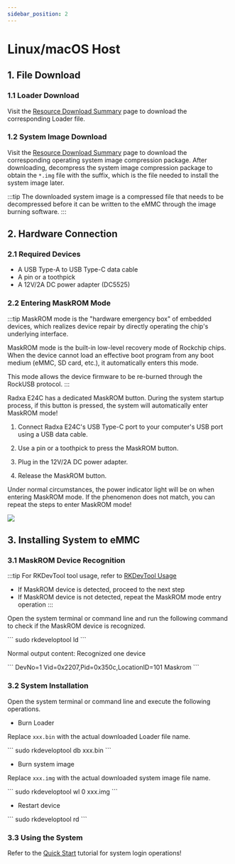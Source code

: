 ```yaml
---
sidebar_position: 2
---
```


# Linux/macOS Host

## 1. File Download

### 1.1 Loader Download

Visit the [Resource Download Summary](../../../download) page to download the corresponding Loader file.

### 1.2 System Image Download

Visit the [Resource Download Summary](../../../download) page to download the corresponding operating system image compression package. After downloading, decompress the system image compression package to obtain the `*.img` file with the suffix, which is the file needed to install the system image later.

:::tip
The downloaded system image is a compressed file that needs to be decompressed before it can be written to the eMMC through the image burning software.
:::

## 2. Hardware Connection

### 2.1 Required Devices

- A USB Type-A to USB Type-C data cable
- A pin or a toothpick
- A 12V/2A DC power adapter (DC5525)

### 2.2 Entering MaskROM Mode

:::tip
MaskROM mode is the "hardware emergency box" of embedded devices, which realizes device repair by directly operating the chip's underlying interface.

MaskROM mode is the built-in low-level recovery mode of Rockchip chips. When the device cannot load an effective boot program from any boot medium (eMMC, SD card, etc.), it automatically enters this mode.

This mode allows the device firmware to be re-burned through the RockUSB protocol.
:::

Radxa E24C has a dedicated MaskROM button. During the system startup process, if this button is pressed, the system will automatically enter MaskROM mode!

1. Connect Radxa E24C's USB Type-C port to your computer's USB port using a USB data cable.

2. Use a pin or a toothpick to press the MaskROM button.

3. Plug in the 12V/2A DC power adapter.

4. Release the MaskROM button.

Under normal circumstances, the power indicator light will be on when entering MaskROM mode. If the phenomenon does not match, you can repeat the steps to enter MaskROM mode!

<div style={{textAlign: 'left'}}>
  <img src="/img/e/e24c/e24c-maskrom.webp" style={{width: '80%', maxWidth: '700'}} />
</div>

## 3. Installing System to eMMC

### 3.1 MaskROM Device Recognition

:::tip
For RKDevTool tool usage, refer to [RKDevTool Usage](./rkdevtool)

- If MaskROM device is detected, proceed to the next step
- If MaskROM device is not detected, repeat the MaskROM mode entry operation
:::

Open the system terminal or command line and run the following command to check if the MaskROM device is recognized.

<NewCodeBlock tip="Linux/macOS-host$" type="host">
```
sudo rkdeveloptool ld
```
</NewCodeBlock>

Normal output content: Recognized one device

<NewCodeBlock tip="Linux/macOS-host$" type="host">
```
DevNo=1	Vid=0x2207,Pid=0x350c,LocationID=101 Maskrom
```
</NewCodeBlock>

### 3.2 System Installation

Open the system terminal or command line and execute the following operations.

- Burn Loader

Replace `xxx.bin` with the actual downloaded Loader file name.

<NewCodeBlock tip="Linux/macOS-host$" type="host">
```
sudo rkdeveloptool db xxx.bin
```
</NewCodeBlock>

- Burn system image

Replace `xxx.img` with the actual downloaded system image file name.

<NewCodeBlock tip="Linux/macOS-host$" type="host">
```
sudo rkdeveloptool wl 0 xxx.img
```
</NewCodeBlock>

- Restart device

<NewCodeBlock tip="Linux/macOS-host$" type="host">
```
sudo rkdeveloptool rd
```
</NewCodeBlock>

### 3.3 Using the System

Refer to the [Quick Start](../../introduction) tutorial for system login operations!
